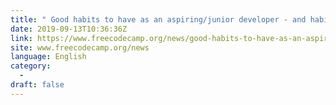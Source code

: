 ```yaml
---
title: " Good habits to have as an aspiring/junior developer - and habits to avoid "
date: 2019-09-13T10:36:36Z
link: https://www.freecodecamp.org/news/good-habits-to-have-as-an-aspiring-junior-developer-and-those-to-avoid/?utm_medium=RSS&utm_source=news.12bit.vn
site: www.freecodecamp.org/news
language: English
category:
  -   
draft: false
---
```

